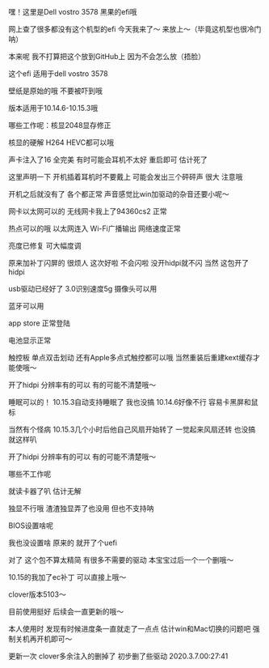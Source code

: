 嘿！这里是Dell vostro 3578 黑果的efi哦

网上查了很多都没有这个机型的efi 今天我来了～ 来放上～（毕竟这机型也很冷门呐）

本来呢 我不打算把这个放到GitHub上 因为不会怎么放（捂脸）

这个efi 适用于dell vostro 3578 

壁纸是原始的哦 不要被吓到哦

版本适用于10.14.6-10.15.3哦

哪些工作呢：核显2048显存修正

核显的硬解 H264 HEVC都可以哦

声卡注入了16 全完美 有时可能会耳机不太好 重启即可 估计死了

这里声明一下 开机插着耳机时不要戴上 可能会发出三个砰砰声 很大 注意哦 

开机之后就没有了 各个都正常 声音感觉比win加驱动的杂音还要小呢～

网卡以太网可以的 无线网卡我上了94360cs2 正常

热点可以的哦 以太网连入 Wi-Fi广播输出 网络速度正常

亮度已修复 可大幅度调

原来加补丁闪屏的 很烦人 这次好啦 不会闪啦 没开hidpi就不闪 当然 这包开了hidpi

usb驱动已经好了 3.0识别速度5g 摄像头可以用

蓝牙可以用

app store 正常登陆

电池显示正常

触控板 单点双击划动 还有Apple多点式触控都可以哦 当然重装后重建kext缓存才能使哦～

开了hidpi 分辨率有的可以 有的可能不清楚哦～

睡眠可以的！ 10.15.3自动支持睡眠了 我也没搞 10.14.6好像不行 容易卡黑屏和鼠标

当然有个怪病 10.15.3几个小时后他自己风扇开始转了 一觉起来风扇还转 也没搞 就这样叭

开了hidpi 分辨率有的可以 有的可能不清楚哦～

哪些不工作呢

就读卡器了叭 估计无解

独显不行哦 渣渣独显弄了也没用 但也不支持呐

BIOS设置啥呢 

我也没设置啥 原来的 就开了个uefi

对了 这个包不算太精简 有很多不需要的驱动 本宝宝过后一个一个删哦～

10.15的我加了ec补丁 可以直接上哦～

clover版本5103～

目前使用挺好 后续会一直更新的哦～

本人使用时 发现有时候进度条一直就走了一点点 估计win和Mac切换的问题吧 强制关机再开机即可～

更新一次 clover多余注入的删掉了 初步删了些驱动 2020.3.7.00:27:41


